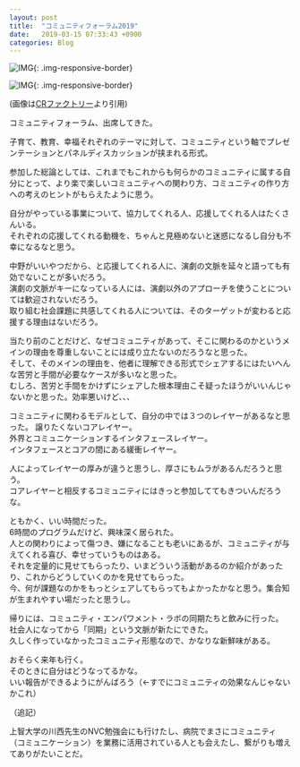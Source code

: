 ```yaml
---
layout: post
title:  "コミュニティフォーラム2019"
date:   2019-03-15 07:33:43 +0900
categories: Blog
---
```


![IMG]({{site.baseurl}}/img/20190316_01.png){: .img-responsive-border} 

![IMG]({{site.baseurl}}/img/20190316_02.jpg){: .img-responsive-border} 

(画像は[CRファクトリー](https://crfactory.com/4817/)より引用)

コミュニティフォーラム、出席してきた。

子育て、教育、幸福それぞれのテーマに対して、コミュニティという軸でプレゼンテーションとパネルディスカッションが挟まれる形式。

参加した総論としては、これまでもこれからも何らかのコミュニティに属する自分にとって、より楽で楽しいコミュニティへの関わり方、コミュニティの作り方への考えのヒントがもらえたように思う。

自分がやっている事業について、協力してくれる人、応援してくれる人はたくさんいる。  
それぞれの応援してくれる動機を、ちゃんと見極めないと迷惑になるし自分も不幸になるなと思う。

中野がいいやつだから、と応援してくれる人に、演劇の文脈を延々と語っても有効でないことが多いだろう。  
演劇の文脈がキーになっている人には、演劇以外のアプローチを使うことについては歓迎されないだろう。  
取り組む社会課題に共感してくれる人については、そのターゲットが変わると応援する理由はないだろう。

当たり前のことだけど、なぜコミュニティがあって、そこに関わるのかというメインの理由を尊重しないことには成り立たないのだろうなと思った。  
そして、そのメインの理由を、他者に理解できる形式でシェアするにはたいへんな苦労と手間が必要なケースが多いなと思った。  
むしろ、苦労と手間をかけずにシェアした根本理由こそ疑ったほうがいいんじゃないかと思った。効率悪いけど、、、

コミュニティに関わるモデルとして、自分の中では３つのレイヤーがあるなと思った。
譲りたくないコアレイヤー。  
外界とコミュニケーションするインタフェースレイヤー。  
インタフェースとコアの間にある緩衝レイヤー。

人によってレイヤーの厚みが違うと思うし、厚さにもムラがあるんだろうと思う。  
コアレイヤーと相反するコミュニティにはきっと参加しててもきついんだろうな。

ともかく、いい時間だった。  
6時間のプログラムだけど、興味深く居られた。  
人との関わりによって傷つき、嫌になることも老いにあるが、コミュニティが与えてくれる喜び、幸せっていうものはある。  
それを定量的に見せてもらったり、いまどういう活動があるのか紹介があったり、これからどうしていくのかを見せてもらった。  
今、何が課題なのかをもっとシェアしてもらってもよかったかなと思う。集合知が生まれやすい場だったと思うし。

帰りには、コミュニティ・エンパワメント・ラボの同期たちと飲みに行った。  
社会人になってから「同期」という文脈が新たにできた。  
久しく作っていなかったコミュニティ形態なので、かなりな新鮮味がある。

おそらく来年も行く。  
そのときに自分はどうなってるかな。  
いい報告ができるようにがんばろう（←すでにコミュニティの効果なんじゃないかこれ）


（追記）

上智大学の川西先生のNVC勉強会にも行けたし、病院でまさにコミュニティ（コミュニケーション）を業務に活用されている人とも会えたし、繋がりも増えてありがたいことだ。

